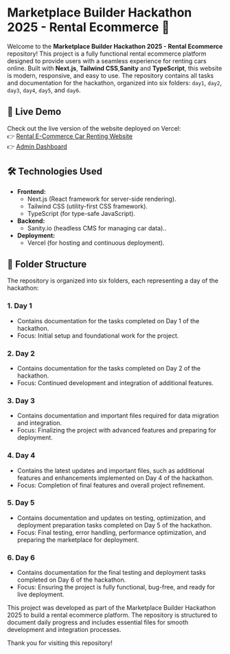# Marketplace Builder Hackathon 2025 - Rental Ecommerce 🚗

Welcome to the **Marketplace Builder Hackathon 2025 - Rental Ecommerce** repository! This project is a fully functional rental ecommerce platform designed to provide users with a seamless experience for renting cars online. Built with **Next.js**, **Tailwind CSS**,**Sanity** and **TypeScript**, this website is modern, responsive, and easy to use. The repository contains all tasks and documentation for the hackathon, organized into six folders: `day1`, `day2`, `day3`, `day4`, `day5`, and `day6`.


## 🌟 **Live Demo**
Check out the live version of the website deployed on Vercel:  
👉 [Rental E-Commerce Car Renting Website](https://rentalcarecommerce.vercel.app)  
👉 [Admin Dashboard](https://rentalcarecommerce.vercel.app/AdminDashboard)


## 🛠️ **Technologies Used**
- **Frontend:**
  - Next.js (React framework for server-side rendering).
  - Tailwind CSS (utility-first CSS framework).
  - TypeScript (for type-safe JavaScript).
- **Backend:**
  - Sanity.io (headless CMS for managing car data)..
- **Deployment:**
  - Vercel (for hosting and continuous deployment).


## 📂 **Folder Structure**
The repository is organized into six folders, each representing a day of the hackathon:

### 1. **Day 1**
   - Contains documentation for the tasks completed on Day 1 of the hackathon.
   - Focus: Initial setup and foundational work for the project.

### 2. **Day 2**
   - Contains documentation for the tasks completed on Day 2 of the hackathon.
   - Focus: Continued development and integration of additional features.

### 3. **Day 3**
   - Contains documentation and important files required for data migration and integration.
   - Focus: Finalizing the project with advanced features and preparing for deployment.

### 4. **Day 4**
   - Contains the latest updates and important files, such as additional features and enhancements implemented on Day 4 of the hackathon.
   - Focus: Completion of final features and overall project refinement.

### 5. **Day 5**
   - Contains documentation and updates on testing, optimization, and deployment preparation tasks completed on Day 5 of the hackathon.
   - Focus: Final testing, error handling, performance optimization, and preparing the marketplace for deployment.

### 6. **Day 6**
   - Contains documentation for the final testing and deployment tasks completed on Day 6 of the hackathon.
   - Focus: Ensuring the project is fully functional, bug-free, and ready for live deployment.


This project was developed as part of the Marketplace Builder Hackathon 2025 to build a rental ecommerce platform. The repository is structured to document daily progress and includes essential files for smooth development and integration processes.

Thank you for visiting this repository!
